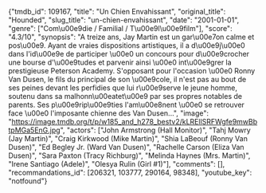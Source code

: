 {"tmdb_id": 109167, "title": "Un Chien Envahissant", "original_title": "Hounded", "slug_title": "un-chien-envahissant", "date": "2001-01-01", "genre": ["Com\u00e9die / Familial / T\u00e9l\u00e9film"], "score": "4.3/10", "synopsis": "A treize ans, Jay Martin est un gar\u00e7on calme et pos\u00e9. Ayant de vraies dispositions artistiques, il a d\u00e9j\u00e0 dans l'id\u00e9e de participer \u00e0 un concours pour d\u00e9crocher une bourse d'\u00e9tudes et parvenir ainsi \u00e0 int\u00e9grer la prestigieuse Peterson Academy. S'opposant pour l'occasion \u00e0 Ronny Van Dusen, le fils du principal de son \u00e9cole, il n'est pas au bout de ses peines devant les perfidies que lui r\u00e9serve le jeune homme, soutenu dans sa malhonn\u00eatet\u00e9 par ses propres notables de parents. Ses p\u00e9rip\u00e9ties l'am\u00e8nent \u00e0 se retrouver face \u00e0 l'imposante chienne des Van Dusen...", "image": "https://image.tmdb.org/t/p/w185_and_h278_bestv2/kLREllSRFWgfe9mwBbtpMGa5EnG.jpg", "actors": ["John Armstrong (Hall Monitor)", "Tahj Mowry (Jay Martin)", "Craig Kirkwood (Mike Martin)", "Shia LaBeouf (Ronny Van Dusen)", "Ed Begley Jr. (Ward Van Dusen)", "Rachelle Carson (Eliza Van Dusen)", "Sara Paxton (Tracy Richburg)", "Melinda Haynes (Mrs. Martin)", "Irene Santiago (Adele)", "Olesya Rulin (Girl #1)"], "comments": [], "recommandations_id": [206321, 103777, 290164, 98348], "youtube_key": "notfound"}